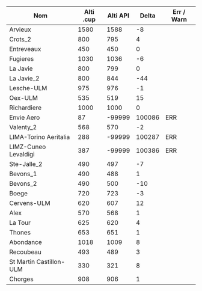 | Nom | Alti .cup | Alti API | Delta | Err / Warn |
|---|---|---|---|---|
| Arvieux | 1580 | 1588 | -8 |  |
| Crots_2 | 800 | 795 | 4 |  |
| Entreveaux | 450 | 450 | 0 |  |
| Fugieres | 1030 | 1036 | -6 |  |
| La Javie | 800 | 799 | 0 |  |
| La Javie_2 | 800 | 844 | -44 |  |
| Lesche-ULM | 975 | 976 | -1 |  |
| Oex-ULM | 535 | 519 | 15 |  |
| Richardiere | 1000 | 1000 | 0 |  |
| Envie Aero | 87 | -99999 | 100086 | ERR |
| Valenty_2 | 568 | 570 | -2 |  |
| LIMA-Torino Aeritalia | 288 | -99999 | 100287 | ERR |
| LIMZ-Cuneo Levaldigi | 387 | -99999 | 100386 | ERR |
| Ste-Jalle_2 | 490 | 497 | -7 |  |
| Bevons_1 | 490 | 488 | 1 |  |
| Bevons_2 | 490 | 500 | -10 |  |
| Boege | 720 | 723 | -3 |  |
| Cervens-ULM | 620 | 607 | 12 |  |
| Alex | 570 | 568 | 1 |  |
| La Tour | 625 | 620 | 4 |  |
| Thones | 653 | 651 | 1 |  |
| Abondance | 1018 | 1009 | 8 |  |
| Recoubeau | 493 | 489 | 3 |  |
| St Martin Castillon-ULM | 330 | 321 | 8 |  |
| Chorges | 908 | 906 | 1 |  |
